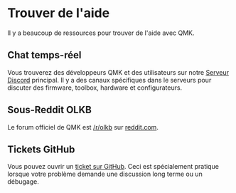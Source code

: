 # Trouver de l'aide

Il y a beaucoup de ressources pour trouver de l'aide avec QMK.

## Chat temps-réel

Vous trouverez des développeurs QMK et des utilisateurs sur notre [Serveur Discord](https://discord.gg/Uq7gcHh) principal. Il y a des canaux spécifiques dans le serveurs pour discuter des firmware, toolbox, hardware et configurateurs.

## Sous-Reddit OLKB

Le forum officiel de QMK est [/r/olkb](https://reddit.com/r/olkb) sur [reddit.com](https://reddit.com).

## Tickets GitHub

Vous pouvez ouvrir un [ticket sur GitHub](https://github.com/qmk/qmk_firmware/issues). Ceci est spécialement pratique lorsque votre problème demande une discussion long terme ou un débugage.
